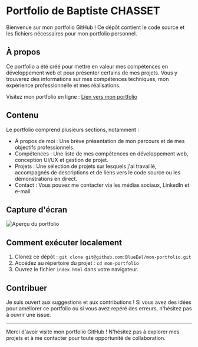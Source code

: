 # Portfolio de Baptiste CHASSET

Bienvenue sur mon portfolio GitHub ! Ce dépôt contient le code source et les fichiers nécessaires pour mon portfolio personnel.

## À propos

Ce portfolio a été créé pour mettre en valeur mes compétences en développement web et pour présenter certains de mes projets. Vous y trouverez des informations sur mes compétences techniques, mon expérience professionnelle et mes réalisations.

Visitez mon portfolio en ligne : [Lien vers mon portfolio]([https://blueeel.github.io/mon-portfolio/])

## Contenu

Le portfolio comprend plusieurs sections, notamment :

- À propos de moi : Une brève présentation de mon parcours et de mes objectifs professionnels.
- Compétences : Une liste de mes compétences en développement web, conception UI/UX et gestion de projet.
- Projets : Une sélection de projets sur lesquels j'ai travaillé, accompagnés de descriptions et de liens vers le code source ou les démonstrations en direct.
- Contact : Vous pouvez me contacter via les médias sociaux, LinkedIn et e-mail.

## Capture d'écran

![Aperçu du portfolio]([../assets/capture-d'ecran-portfolio.png])

## Comment exécuter localement

1. Clonez ce dépôt : `git clone git@github.com:BlueEel/mon-portfolio.git`
2. Accédez au répertoire du projet : `cd mon-portfolio`
3. Ouvrez le fichier `index.html` dans votre navigateur.

## Contribuer

Je suis ouvert aux suggestions et aux contributions ! Si vous avez des idées pour améliorer ce portfolio ou si vous avez repéré des erreurs, n'hésitez pas à ouvrir une issue.

---

Merci d'avoir visité mon portfolio GitHub ! N'hésitez pas à explorer mes projets et à me contacter pour toute opportunité de collaboration.
